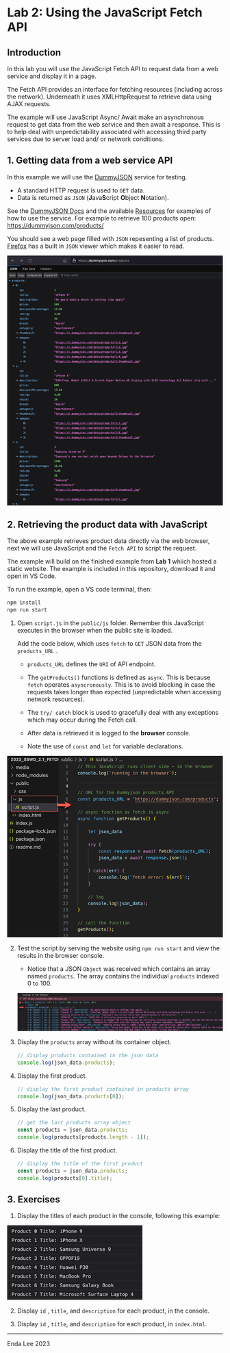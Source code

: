 # Lab 2: Using the JavaScript Fetch API

## Introduction

In this lab you will use the JavaScript Fetch API to request data from a web service and display it in a page.

The Fetch API provides an interface for fetching resources (including across the network). Underneath it uses XMLHttpRequest to retrieve data using AJAX requests.

The example will use JavaScript Async/ Await make an asynchronous request to get data from the web service and then await a response. This is to help deal with unpredictability associated with accessing third party services due to server load and/ or network conditions. 

 

## 1. Getting data from a web service API

In this example we will use the [DummyJSON](https://dummyjson.com) service for testing. 

* A standard HTTP request is used to `GET` data.
* Data is returned as `JSON` (**J**ava**S**cript **O**bject **N**otation).

See the [DummyJSON Docs](https://dummyjson.com/docs) and the available [Resources](https://github.com/Ovi/DummyJSON) for examples of how to use the service.  For example to retrieve 100 products open: https://dummyjson.com/products/ 

You should see a web page filled with `JSON` repesenting a list of products. [Firefox](https://www.mozilla.org/en-GB/firefox/) has a built in `JSON` viewer which makes it easier to read.

![Firefox JSON](./media/firefox_json.png)

## 2. Retrieving the product data with JavaScript

The above example retrieves product data directly via the web browser, next we will use JavaScript and the `Fetch API` to script the request.

The example will build on the finished example from **Lab 1** whiich hosted a static website. The example is included in this repository, download it and open in VS Code.

To run the example, open a VS code terminal, then:

```bash
npm install
npm run start
```





1. Open `script.js` in the `public/js` folder. Remember this JavaScript executes in the browser when the public site is loaded.

   Add the code below, which uses `fetch` to `GET` JSON data from the `products_URL` .

   * `products_URL` defines the `URI` of API endpoint.

   * The `getProducts()` functions is defined as `async`. This is because `fetch` operates `asyncronously`. This is to avoid blocking in case the requests takes longer than expected (unpredictable when accessing network resources).

   * The `try/ catch` block is used to gracefully deal with any exceptions which may occur during the Fetch call.

   * After data is retrieved it is logged to the **browser** console.

   * Note the use of `const` and `let` for variable declarations.

     

![get data using fetch](./media/fetchAPI.png)



2. Test the script by serving the website using `npm run start` and view the results in the browser console. 

   * Notice that a JSON `Object` was received which contains an array named `products`. The array contains the individual `products` indexed 0 to 100.

   ![fetch products](./media/fetch_results1.png)

3. Display the `products` array without its container object.

   ```javascript
   // display products contained in the json data
   console.log(json_data.products);
   ```

4. Display the first product.

   ```javascript
   // display the first product contained in products array
   console.log(json_data.products[0]);
   ```

5. Display the last product.

   ```javascript
   // get the last products array object
   const products = json_data.products;
   console.log(products[products.length - 1]);
   ```

6. Display the title of the first product.

   ```javascript
   // display the title of the first product
   const products = json_data.products;
   console.log(products[0].title);
   ```

   

## 3. Exercises

1. Display the titles of each product in the console, following this example:

![product titles](./media/proct_titles_console.png)

2. Display `id` , `title`, and `description` for each product, in the console.

3. Display `id` , `title`, and `description` for each product, in `index.html`.

------

Enda Lee 2023